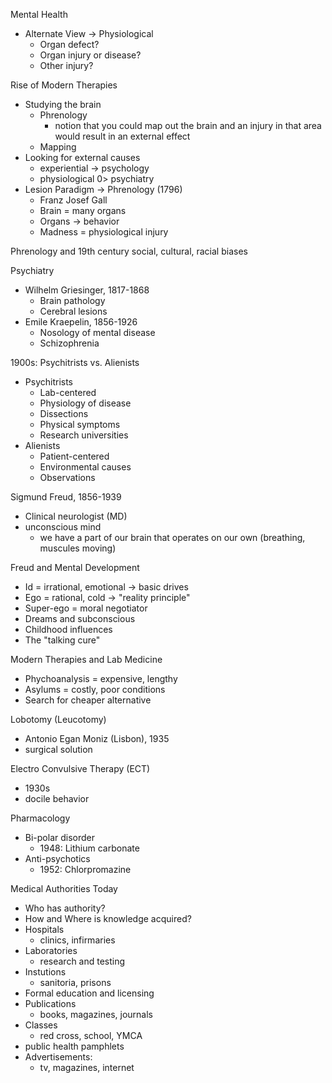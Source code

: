 Mental Health 
- Alternate View -> Physiological 
	- Organ defect?
	- Organ injury or disease?
	- Other injury?

Rise of Modern Therapies 
- Studying the brain 
	- Phrenology
		- notion that you could map out the brain and an injury in that area would result in an external effect
	- Mapping 
- Looking for external causes 
	- experiential -> psychology
	- physiological 0> psychiatry 
- Lesion Paradigm -> Phrenology (1796)
	- Franz Josef Gall 
	- Brain = many organs 
	- Organs -> behavior
	- Madness = physiological injury 

Phrenology and 19th century social, cultural, racial biases 

Psychiatry 
- Wilhelm Griesinger, 1817-1868
	- Brain pathology 
	- Cerebral lesions 
- Emile Kraepelin, 1856-1926
	- Nosology of mental disease 
	- Schizophrenia 

1900s: Psychitrists vs. Alienists 
- Psychitrists
	- Lab-centered 
	- Physiology of disease
	- Dissections 
	- Physical symptoms 
	- Research universities 
- Alienists
	- Patient-centered 
	- Environmental causes 
	- Observations 

Sigmund Freud, 1856-1939
- Clinical neurologist (MD)
- unconscious mind 
	- we have a part of our brain that operates on our own (breathing, muscules moving)

Freud and Mental Development 
- Id = irrational, emotional -> basic drives
- Ego = rational, cold -> "reality principle"
- Super-ego = moral negotiator 
- Dreams and subconscious 
- Childhood influences 
- The "talking cure"

Modern Therapies and Lab Medicine 
- Phychoanalysis = expensive, lengthy 
- Asylums = costly, poor conditions 
- Search for cheaper alternative 

Lobotomy (Leucotomy)
- Antonio Egan Moniz (Lisbon), 1935
- surgical solution 

Electro Convulsive Therapy (ECT)
- 1930s
- docile behavior 

Pharmacology 
- Bi-polar disorder
	- 1948: Lithium carbonate 
- Anti-psychotics
	- 1952: Chlorpromazine 

Medical Authorities Today 
- Who has authority?
- How and Where is knowledge acquired?
- Hospitals
	- clinics, infirmaries 
- Laboratories
	- research and testing 
- Instutions 
	- sanitoria, prisons
- Formal education and licensing 
- Publications
	- books, magazines, journals 
- Classes
	- red cross, school, YMCA
- public health pamphlets 
- Advertisements:
	- tv, magazines, internet 